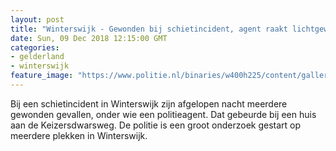 ```yaml
---
layout: post
title: "Winterswijk - Gewonden bij schietincident, agent raakt lichtgewond"
date: Sun, 09 Dec 2018 12:15:00 GMT
categories: 
- gelderland 
- winterswijk 
feature_image: "https://www.politie.nl/binaries/w400h225/content/gallery/politie/stockfotos/algemeen/dienstwapen-in-holster-agent.jpg"
---
```


Bij een schietincident in Winterswijk zijn afgelopen nacht meerdere gewonden gevallen, onder wie een politieagent. Dat gebeurde bij een huis aan de Keizersdwarsweg. De politie is een groot onderzoek gestart op meerdere plekken in Winterswijk.
